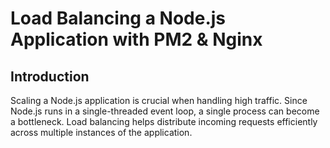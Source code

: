 # Load Balancing a Node.js Application with PM2 & Nginx

## Introduction
Scaling a Node.js application is crucial when handling high traffic. Since Node.js runs in a single-threaded event loop, a single process can become a bottleneck. Load balancing helps distribute incoming requests efficiently across multiple instances of the application.
